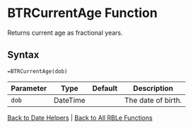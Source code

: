 # BTRCurrentAge Function

Returns current age as fractional years.

## Syntax

```excel
=BTRCurrentAge(dob)
```

Parameter | Type | Default | Description
---|---|---|---
`dob` | DateTime |  | The date of birth.

[Back to Date Helpers](Readme.md) | [Back to All RBLe Functions](..\RBLe.md#function-documentation)